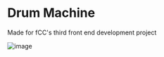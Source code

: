 # Drum Machine
Made for fCC's third front end development project

![image](https://github.com/user-attachments/assets/15a55c6f-9e0a-4cb3-897f-4cef532b7b66)
